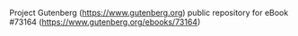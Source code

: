 Project Gutenberg (https://www.gutenberg.org) public repository
for eBook #73164 (https://www.gutenberg.org/ebooks/73164)
